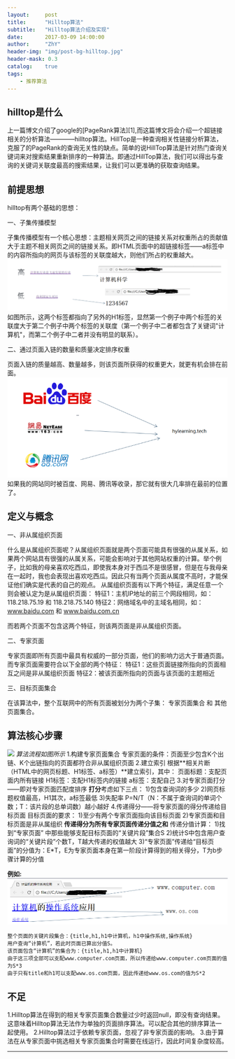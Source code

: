 ```yaml
---
layout:     post
title:      "Hilltop算法"
subtitle:   "Hilltop算法介绍及实现"
date:       2017-03-09 14:00:00
author:     "ZhY"
header-img: "img/post-bg-hilltop.jpg"
header-mask: 0.3
catalog:    true
tags:
    - 推荐算法
---
```


## hilltop是什么

上一篇博文介绍了google的[PageRank算法][1],而这篇博文将会介绍一个超链接相关的分析算法————hilltop算法。HillTop是一种查询相关性链接分析算法，克服了的PageRank的查询无关性的缺点。简单的说HillTop算法是针对热门查询关键词来对搜索结果重新排序的一种算法。即通过HillTop算法，我们可以得出与查询的关键词关联度最高的搜索结果，让我们可以更准确的获取查询结果。

## 前提思想

hilltop有两个基础的思想：

一、子集传播模型

子集传播模型有一个核心思想：主题相关网页之间的链接关系对权重所占的贡献值大于主题不相关网页之间的链接关系。即HTML页面中的超链接标签——a标签中的内容所指向的网页与该标签的关联度越大，则他们所占的权重越大。
![](/img/in-post/hilltop-arg/basic-01.jpg)
如图所示，这两个标签都指向了另外的H1标签，显然第一个例子中两个标签的关联度大于第二个例子中两个标签的关联度（第一个例子中二者都包含了关键词"计算机"，而第二个例子中二者并没有明显的联系）。

二、通过页面入链的数量和质量决定排序权重

页面入链的质量越高、数量越多，则该页面所获得的权重更大，就更有机会排在前面。
![](/img/in-post/hilltop-arg/basic-02.jpg)
如果我的网站同时被百度、网易、腾讯等收录，那它就有很大几率排在最前的位置了。

## 定义与概念

一、非从属组织页面

什么是从属组织页面呢？从属组织页面就是两个页面可能具有很强的从属关系，如果两个网站具有很强的从属关系，可能会影响对于其他网站权重的计算。举个例子，比如我的母亲喜欢吃西瓜，即使我本身对于西瓜不是很感冒，但是在与我母亲在一起时，我也会表现出喜欢吃西瓜。因此只有当两个页面从属度不高时，才能保证他们确实是代表的自己的观点。
从属组织页面有以下两个特征，满足任意一个则会被认定为是从属组织页面：
特征1：主机IP地址的前三个网段相同，如：118.218.75.19 和 118.218.75.140
特征2：网络域名中的主域名相同，如：www.baidu.com 和 www.baidu.com.cn

而若两个页面不包含这两个特征，则该两页面是非从属组织页面。

二、专家页面

专家页面即所有页面中最具有权威的一部分页面，他们的影响力远大于普通页面。而专家页面需要符合以下全部的两个特征：
特征1：这些页面链接所指向的页面相互之间是非从属组织页面
特征2：被该页面所指向的页面与该页面的主题相近

三、目标页面集合

在该算法中，整个互联网中的所有页面被划分为两个子集： 专家页面集合 和 其他页面集合。

## 算法核心步骤

![](/img/in-post/hilltop-arg/agr-01.jpg)
*算法流程如图所示*
1.构建专家页面集合
  专家页面的条件：页面至少包含K个出链、K个出链指向的页面都符合非从属组织页面
2.建立索引
  根据**相关片断（HTML中的网页标题、H1标签、a标签）**建立索引，其中：
    页面标题：支配页面内所有链接
    H1标签：支配H1标签内的链接
    a标签：支配自己
3.对专家页面打分——即对专家页面匹配度排序
  **打分**考虑如下三点：
    1)包含查询词的多少
    2)网页标题权值最高，H1其次，a标签最低
    3)失配率 P=N/T（N：不属于查询词的单词个数；T：该片段的总单词数）越小越好
4.传递得分——将专家页面的得分传递给目标页面
  目标页面的要求：
    1)至少有两个专家页面指向该目标页面
    2)专家页面和目标页面是非从属组织
  **传递得分为所有专家页面传递分值之和**
  传递分值计算：
    1)找到“专家页面” 中那些能够支配目标页面的“关键片段”集合S
    2)统计S中包含用户查询词的“关键片段”个数T，T越大传递的权值越大
    3)“专家页面”传递给“目标页面”的分值为：E*T，E为专家页面本身在第一阶段计算得到的相关得分，T为b步骤计算的分值

  **例如:**
![](/img/in-post/hilltop-arg/arg-02.jpg)

    整个页面的关键片段集合：{title,h1,h1中计算机，h1中操作系统,操作系统}
    用户查询“计算机”，若此时页面已算出分值S。
    该页面包含“计算机”的集合为：{title,h1,h1中计算机}
    由于这三项全部可以支配www.computer.com页面，所以传递给www.computer.com页面的值为S*3
    由于只有title和h1可以支配www.os.com页面，因此传递给www.os.com的值为S*2

## 不足

1.Hilltop算法在得到的相关专家页面集合数量过少时返回null，即没有查询结果。这意味着Hilltop算法无法作为单独的页面排序算法。可以配合其他的排序算法一起使用。
2.Hilltop算法过于依赖专家页面，忽视了非专家页面的影响。
3.由于算法在从专家页面中挑选相关专家页面集合时需要在线运行，因此时间复杂度较高。


---



